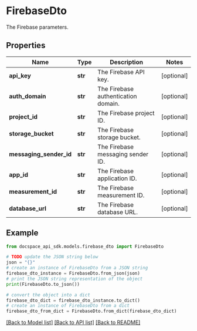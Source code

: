 # FirebaseDto
The Firebase parameters.

## Properties

Name | Type | Description | Notes
------------ | ------------- | ------------- | -------------
**api_key** | **str** | The Firebase API key. | [optional] 
**auth_domain** | **str** | The Firebase authentication domain. | [optional] 
**project_id** | **str** | The Firebase project ID. | [optional] 
**storage_bucket** | **str** | The Firebase storage bucket. | [optional] 
**messaging_sender_id** | **str** | The Firebase messaging sender ID. | [optional] 
**app_id** | **str** | The Firebase application ID. | [optional] 
**measurement_id** | **str** | The Firebase measurement ID. | [optional] 
**database_url** | **str** | The Firebase database URL. | [optional] 

## Example

```python
from docspace_api_sdk.models.firebase_dto import FirebaseDto

# TODO update the JSON string below
json = "{}"
# create an instance of FirebaseDto from a JSON string
firebase_dto_instance = FirebaseDto.from_json(json)
# print the JSON string representation of the object
print(FirebaseDto.to_json())

# convert the object into a dict
firebase_dto_dict = firebase_dto_instance.to_dict()
# create an instance of FirebaseDto from a dict
firebase_dto_from_dict = FirebaseDto.from_dict(firebase_dto_dict)
```
[[Back to Model list]](../README.md#documentation-for-models) [[Back to API list]](../README.md#documentation-for-api-endpoints) [[Back to README]](../README.md)


